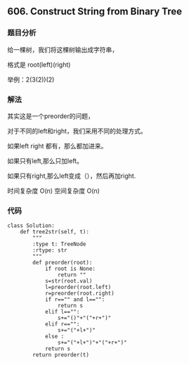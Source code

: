 ## 606. Construct String from Binary Tree

### 题目分析
给一棵树，我们将这棵树输出成字符串，

格式是 root(left)(right)

举例：2(3(2))(2)


### 解法
其实这是一个preorder的问题，

对于不同的left和right，我们采用不同的处理方式。

如果left right 都有，那么都加进来。

如果只有left,那么只加left。

如果只有right,那么left变成（），然后再加right.

时间复杂度 O(n)
空间复杂度 O(n)
### 代码
```
class Solution:
    def tree2str(self, t):
        """
        :type t: TreeNode
        :rtype: str
        """
        def preorder(root):
            if root is None:
                return ""
            s=str(root.val)
            l=preorder(root.left)
            r=preorder(root.right)
            if r=="" and l=="":
                return s 
            elif l=="":
                s+="()"+"("+r+")"
            elif r=="":                
                s+="("+l+")"
            else :   
                s+="("+l+")"+"("+r+")"
            return s
        return preorder(t)
```
